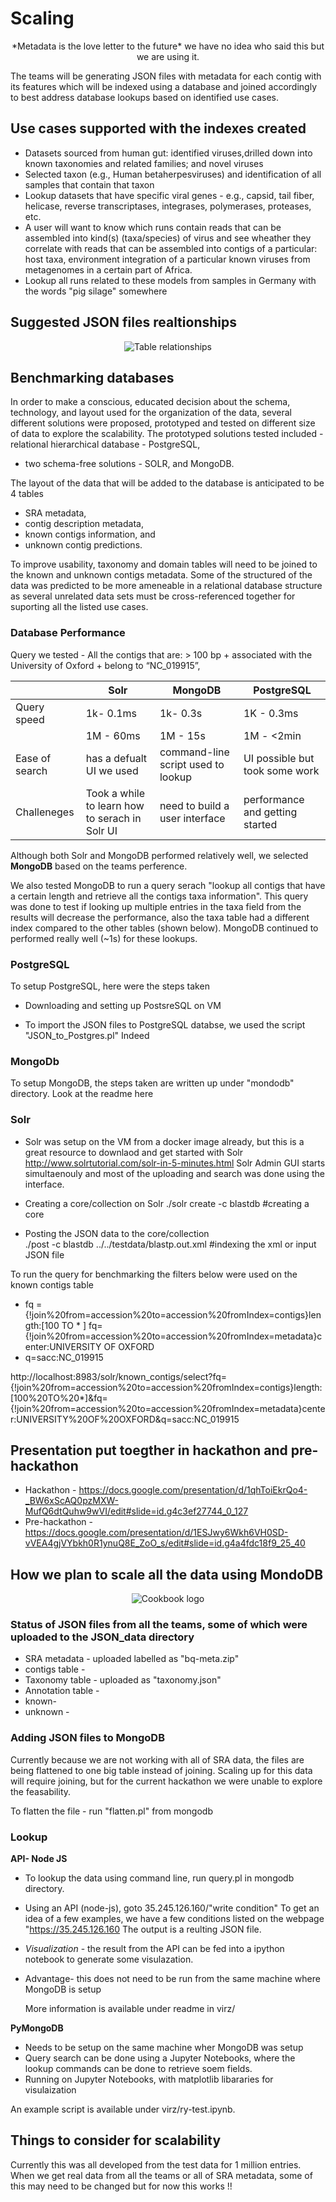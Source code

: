 
# Scaling 
<p align="center"> *Metadata is the love letter to the future* 
we have no idea who said this but we are using it. </p>

The teams will be generating JSON files with metadata for each contig with its features which will be indexed using a database and joined accordingly to best address database lookups based on identified use cases. 

## Use cases supported with the indexes created 
- Datasets sourced from human gut: identified viruses,drilled down into known taxonomies and related families; and novel viruses
- Selected taxon (e.g., Human betaherpesviruses) and identification of all samples that contain that taxon
- Lookup datasets that have specific viral genes - e.g., capsid, tail fiber, helicase, reverse transcriptases, integrases, polymerases, proteases, etc.
- A user will want to know which runs contain reads that can be assembled into kind(s) (taxa/species) of virus and see wheather they correlate with reads that can be assembled into contigs of a particular: host taxa, environment integration of a particular known viruses from metagenomes in a certain part of Africa.
- Lookup all runs related to these models from samples in Germany with the words "pig silage" somewhere 

## Suggested JSON files realtionships
<p align="center">
  <img src="https://github.com/NCBI-Hackathons/VirusDiscoveryProject/blob/master/ScalableIndex/hack.png?raw=true" alt="Table relationships"/>
</p>
  
## Benchmarking databases 

In order to make a conscious, educated decision about the schema, technology, and layout used for the organization of the data, several different solutions were proposed, prototyped and tested on different size of data to explore the scalability. The prototyped solutions tested included  - relational hierarchical database - PostgreSQL, 
- two schema-free solutions - SOLR, and MongoDB. 

The layout of the data that will be added to the database is anticipated to be  4 tables 
- SRA metadata, 
- contig description metadata, 
- known contigs information, and 
- unknown contig predictions. 

To improve usability, taxonomy and domain tables will need to be joined to the known and unknown contigs metadata. Some of the structured of the data was predicted to be more ameneable in a relational database structure as several unrelated data sets must be cross-referenced together for suporting all the listed use cases. 

###  Database Performance 
Query we tested - All the contigs that are: > 100 bp + associated with the University of Oxford + belong to “NC_019915”,

|               | Solr         | MongoDB     | PostgreSQL  |
| ------------- | ------------- |-------------|-------------|
| Query speed   | 1k- 0.1ms     |1k- 0.3s     | 1K - 0.3ms  |
|               | 1M - 60ms     |1M - 15s     | 1M - <2min  |
|Ease of search | has a defualt UI we used| command-line script used to lookup | UI possible but took some work |  
|Challeneges    | Took a while to learn how to serach in Solr UI | need to build a user interface  | performance and getting started| 

Although both Solr and MongoDB performed relatively well, we selected **MongoDB** based on the teams perference. 

We also tested MongoDB to run a query serach "lookup all contigs that have a certain length and retrieve all the contigs taxa information". This query was done to test if looking up multiple entries in the taxa field from the results will decrease the performance, also the taxa table had a different index compared to the other tables (shown below). MongoDB continued to performed really well (~1s) for these lookups. 

### PostgreSQL 
To setup PostgreSQL, here were the steps taken 
- Downloading and setting up PostsreSQL on VM 

- To import the JSON files to PostgreSQL databse, we used the script "JSON_to_Postgres.pl"
Indeed 

### MongoDb 
To setup MongoDB, the steps taken are written up under "mondodb" directory. Look at the readme here 

### Solr 
- Solr was setup on the VM from a docker image already, but this is a great resource to downlaod and get started with Solr http://www.solrtutorial.com/solr-in-5-minutes.html
Solr Admin GUI starts simultaenouly and most of the uploading and search was done using the interface. 

- Creating a core/collection on Solr 
./solr create -c blastdb #creating a core 
- Posting the JSON data to the core/collection  
./post -c blastdb ../../testdata/blastp.out.xml #indexing the xml or input JSON file 

To run the query for benchmarking the filters below were used on the known contigs table
- fq ={!join%20from=accession%20to=accession%20fromIndex=contigs}length:[100 TO * ]
  fq={!join%20from=accession%20to=accession%20fromIndex=metadata}center:UNIVERSITY OF OXFORD
- q=sacc:NC_019915

http://localhost:8983/solr/known_contigs/select?fq={!join%20from=accession%20to=accession%20fromIndex=contigs}length:[100%20TO%20*]&fq={!join%20from=accession%20to=accession%20fromIndex=metadata}center:UNIVERSITY%20OF%20OXFORD&q=sacc:NC_019915


## Presentation put toegther in hackathon and pre-hackathon ##
- Hackathon - https://docs.google.com/presentation/d/1qhToiEkrQo4-_BW6xScAQ0pzMXW-MufQ6dtQuhw9wVI/edit#slide=id.g4c3ef27744_0_127
- Pre-hackathon - https://docs.google.com/presentation/d/1ESJwy6Wkh6VH0SD-vVEA4gjVYbkh0R1ynuQ8E_ZoO_s/edit#slide=id.g4a4fdc18f9_25_40

## How we plan to scale all the data using MondoDB
<p align="center">
  <img src="logo2.png?raw=true" alt="Cookbook logo"/>
</p>

### Status of JSON files from all the teams, some of which were uploaded to the JSON_data directory
- SRA metadata - uploaded labelled as "bq-meta.zip"
- contigs table - 
- Taxonomy table - uploaded as "taxonomy.json"
- Annotation table - 
- known- 
- unknown -  

### Adding JSON files to MongoDB 
Currently because we are not working with all of SRA data, the files are being flattened to one big table instead of joining. Scaling up for this data will require joining, but for the current hackathon we were unable to explore the feasability. 

To flatten the file - run "flatten.pl" from mongodb 

### Lookup 
**API- Node JS**
- To lookup the data using command line, run query.pl in mongodb directory. 
- Using an API (node-js), goto 35.245.126.160/"write condition" 
  To get an idea of a few examples, we have a few conditions listed on the webpage "https://35.245.126.160
  The output is a reulting JSON file. 
- *Visualization* - the result from the API can be fed into a ipython notebook to generate some visulazation.
- Advantage- this does not need to be run from the same machine where MongoDB is setup

  More information is available under readme in virz/
  
**PyMongoDB**
- Needs to be setup on the same machine wher MongoDB was setup 
- Query search can be done using a Jupyter Notebooks, where the lookup commands can be done to retrieve soem fields. 
- Running on Jupyter Notebooks, with matplotlib libararies for visulaization 

An example script is available under virz/ry-test.ipynb.

## Things to consider for scalability ##
Currently this was all developed from the test data for 1 million entries. When we get real data from all the teams or all of SRA metadata, some of this may need to be changed but for now this works !! 
